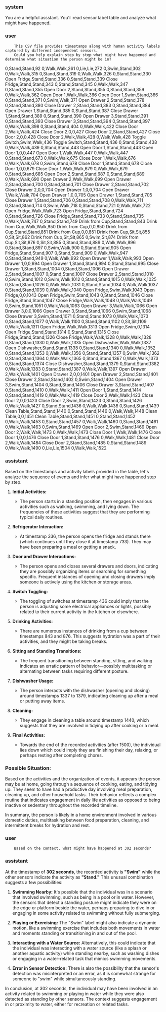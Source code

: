 ### system
You are a helpful assstant. You'll read sensor label table and analyze what might have happened.
### user

        This CSV file provides timestamps along with human activity labels captured by different independent sensors.
        Could you help explain step by step what might have happened and determine what situation the person might be in?
    
0,Stand,Stand,92
0,Walk,Walk,261
0,Lie,Lie,272
0,Swim,Stand,302
0,Walk,Walk,315
0,Stand,Stand,319
0,Walk,Walk,326
0,Stand,Stand,330
Open Fridge,Stand,Stand,336
0,Stand,Stand,339
Close Fridge,Stand,Stand,343
0,Stand,Stand,345
0,Walk,Walk,347
0,Stand,Stand,355
Open Door 2,Stand,Stand,355
0,Stand,Stand,359
0,Walk,Walk,362
Open Door 1,Walk,Walk,366
Open Door 1,Swim,Stand,366
0,Stand,Stand,371
0,Swim,Walk,371
Open Drawer 2,Stand,Stand,378
0,Stand,Stand,380
Close Drawer 2,Stand,Stand,383
0,Stand,Stand,384
Open Drawer 1,Stand,Stand,385
0,Stand,Stand,387
Close Drawer 1,Stand,Stand,389
0,Stand,Stand,390
Open Drawer 3,Stand,Stand,391
0,Stand,Stand,393
Close Drawer 3,Stand,Stand,394
0,Stand,Stand,397
0,Walk,Walk,398
0,Stand,Stand,404
0,Walk,Walk,422
Close Door 2,Walk,Walk,424
Close Door 2,0,0,427
Close Door 2,Stand,Stand,427
Close Door 2,0,0,428
Close Door 2,Walk,Walk,428
0,Walk,Walk,428
Toggle Switch,Swim,Walk,436
Toggle Switch,Stand,Stand,436
0,Stand,Stand,438
0,Walk,Walk,439
0,Stand,Stand,443
Open Door 1,Stand,Stand,443
Open Door 1,0,0,447
Open Door 1,Walk,Walk,447
0,Walk,Walk,447
0,Stand,Stand,673
0,Walk,Walk,675
Close Door 1,Walk,Walk,676
0,Walk,Walk,678
0,Swim,Stand,678
Close Door 1,Stand,Stand,678
Close Door 1,0,0,679
Close Door 1,Walk,Walk,679
0,Walk,Walk,679
0,Stand,Stand,685
Open Door 2,Stand,Stand,687
0,Stand,Stand,689
0,Walk,Walk,690
Open Drawer 2,Walk,Walk,699
Open Drawer 2,Stand,Stand,700
0,Stand,Stand,701
Close Drawer 2,Stand,Stand,702
Close Drawer 2,0,0,704
Open Drawer 1,0,0,704
Open Drawer 1,Walk,Walk,704
Open Drawer 1,0,0,705
Open Drawer 1,Stand,Stand,705
Close Drawer 1,Stand,Stand,706
0,Stand,Stand,708
0,Walk,Walk,711
0,Stand,Stand,714
0,Swim,Walk,718
0,Stand,Stand,721
0,Walk,Walk,722
Open Fridge,Walk,Walk,723
Open Fridge,Stand,Stand,724
0,Stand,Stand,726
Close Fridge,Stand,Stand,733
0,Stand,Stand,735
0,Walk,Walk,747
0,Stand,Stand,749
Drink from Cup,Stand,Stand,843
Drink from Cup,Walk,Walk,850
Drink from Cup,0,0,850
Drink from Cup,Stand,Stand,851
Drink from Cup,0,0,851
Drink from Cup,Sit,Sit,855
0,Sit,Sit,862
Drink from Cup,Sit,Sit,865
0,Swim,Sit,874
Drink from Cup,Sit,Sit,876
0,Sit,Sit,885
0,Stand,Stand,889
0,Walk,Walk,896
0,Stand,Stand,897
0,Swim,Walk,900
0,Stand,Stand,905
Open Fridge,Stand,Stand,907
0,Stand,Stand,909
0,Walk,Walk,947
0,Stand,Stand,949
0,Walk,Walk,992
Open Drawer 1,Walk,Walk,993
Open Drawer 1,0,0,994
Open Drawer 1,Stand,Stand,994
0,Stand,Stand,995
Close Drawer 1,Stand,Stand,1004
0,Stand,Stand,1006
Open Drawer 2,Stand,Stand,1007
0,Stand,Stand,1007
Close Drawer 2,Stand,Stand,1010
0,Swim,Stand,1012
0,Swim,Walk,1012
0,Stand,Stand,1015
0,Walk,Walk,1025
0,Stand,Stand,1026
0,Walk,Walk,1031
0,Stand,Stand,1034
0,Walk,Walk,1037
0,Stand,Stand,1039
0,Walk,Walk,1040
Open Fridge,Swim,Walk,1043
Open Fridge,0,0,1043
Open Fridge,Swim,Stand,1043
0,Stand,Stand,1046
Close Fridge,Stand,Stand,1047
Close Fridge,Walk,Walk,1048
0,Walk,Walk,1049
0,Swim,Stand,1051
0,Walk,Walk,1063
Open Drawer 3,Walk,Walk,1066
Open Drawer 3,0,0,1066
Open Drawer 3,Stand,Stand,1066
0,Swim,Stand,1068
Close Drawer 3,Swim,Stand,1071
0,Stand,Stand,1073
0,Walk,Walk,1073
0,Stand,Stand,1077
0,Walk,Walk,1100
0,Stand,Stand,1102
0,Sit,Sit,1109
0,Walk,Walk,1311
Open Fridge,Walk,Walk,1313
Open Fridge,Swim,0,1314
Open Fridge,Stand,Stand,1314
0,Stand,Stand,1315
Close Fridge,Stand,Stand,1326
Close Fridge,Walk,Walk,1328
0,Walk,Walk,1328
0,Stand,Stand,1330
0,Walk,Walk,1335
Open Dishwasher,Walk,Walk,1337
Open Dishwasher,Stand,Stand,1338
0,Stand,Stand,1340
0,Walk,Walk,1352
0,Stand,Stand,1353
0,Walk,Walk,1356
0,Stand,Stand,1357
0,Swim,Walk,1362
0,Stand,Stand,1364
0,Walk,Walk,1365
0,Stand,Stand,1367
0,Walk,Walk,1373
0,Stand,Stand,1374
Close Dishwasher,Stand,Stand,1379
0,Stand,Stand,1382
0,Walk,Walk,1383
0,Stand,Stand,1387
0,Walk,Walk,1397
Open Drawer 2,Walk,Walk,1401
Open Drawer 2,0,0,1401
Open Drawer 2,Stand,Stand,1401
Close Drawer 2,Stand,Stand,1402
0,Swim,Stand,1404
Open Drawer 3,Swim,Stand,1404
0,Stand,Stand,1406
Close Drawer 3,Stand,Stand,1407
0,Stand,Stand,1410
0,Walk,Walk,1411
Open Door 1,Stand,Stand,1414
0,Stand,Stand,1419
0,Walk,Walk,1419
Close Door 2,Walk,Walk,1423
Close Door 2,0,0,1423
Close Door 2,Swim,Stand,1423
0,Stand,Stand,1426
0,Walk,Walk,1427
0,Stand,Stand,1436
0,Walk,Walk,1438
0,Stand,Stand,1439
Clean Table,Stand,Stand,1440
0,Stand,Stand,1446
0,Walk,Walk,1448
Clean Table,0,0,1451
Clean Table,Stand,Stand,1451
0,Stand,Stand,1452
0,Walk,Walk,1453
0,Stand,Stand,1457
0,Walk,Walk,1460
0,Stand,Stand,1461
0,Walk,Walk,1463
0,Swim,Stand,1469
Open Door 2,Swim,Stand,1469
Open Door 2,Walk,Walk,1473
0,Walk,Walk,1473
Close Door 1,Walk,Walk,1476
Close Door 1,0,0,1476
Close Door 1,Stand,Stand,1476
0,Walk,Walk,1481
Close Door 2,Walk,Walk,1484
Close Door 2,Stand,Stand,1485
0,Stand,Stand,1489
0,Walk,Walk,1490
0,Lie,Lie,1504
0,Walk,Walk,1522

### assistant
Based on the timestamps and activity labels provided in the table, let's analyze the sequence of events and infer what might have happened step by step.

1. **Initial Activities:**
   - The person starts in a standing position, then engages in various activities such as walking, swimming, and lying down. The frequencies of these activities suggest that they are performing typical daily routines.

2. **Refrigerator Interaction:**
   - At timestamp 336, the person opens the fridge and stands there (which continues until they close it at timestamp 733). They may have been preparing a meal or getting a snack.

3. **Door and Drawer Interactions:**
   - The person opens and closes several drawers and doors, indicating they are possibly organizing items or searching for something specific. Frequent instances of opening and closing drawers imply someone is actively using the kitchen or storage areas.

4. **Switch Toggling:**
   - The toggling of switches at timestamp 436 could imply that the person is adjusting some electrical appliances or lights, possibly related to their current activity in the kitchen or elsewhere.

5. **Drinking Activities:**
   - There are numerous instances of drinking from a cup between timestamps 843 and 876. This suggests hydration was a part of their activities, and they might be taking breaks.

6. **Sitting and Standing Transitions:**
   - The frequent transitioning between standing, sitting, and walking indicates an erratic pattern of behavior—possibly multitasking or alternating between tasks requiring different posture.

7. **Dishwasher Usage:**
   - The person interacts with the dishwasher (opening and closing) around timestamps 1337 to 1379, indicating cleaning up after a meal or putting away items.

8. **Cleaning:**
   - They engage in cleaning a table around timestamp 1440, which suggests that they are involved in tidying up after cooking or a meal.

9. **Final Activities:**
   - Towards the end of the recorded activities (after 1500), the individual lies down which could imply they are finishing their day, relaxing, or perhaps resting after completing chores.

### **Possible Situation:**
Based on the activities and the organization of events, it appears the person may be at home, going through a sequence of cooking, eating, and tidying up. They seem to have had a productive day involving meal preparation, cleaning up, and other household tasks. Their behavior reflects a complex routine that indicates engagement in daily life activities as opposed to being inactive or sedentary throughout the recorded timeline. 

In summary, the person is likely in a home environment involved in various domestic duties, multitasking between food preparation, cleaning, and intermittent breaks for hydration and rest.
### user

        Based on the context, what might have happened at 302 seconds?
    
### assistant
At the timestamp of **302 seconds**, the recorded activity is **"Swim"** while the other sensors indicate the activity as **"Stand."** This unusual combination suggests a few possibilities:

1. **Swimming Nearby:** It's possible that the individual was in a scenario that involved swimming, such as being in a pool or in water. However, the sensors that detect a standing posture might indicate they were on the edge or platform beside the water, perhaps preparing to dive in or engaging in some activity related to swimming without fully submerging.

2. **Playing or Exercising:** The "Swim" label might also indicate a dynamic motion, like a swimming exercise that includes both movements in water and moments standing or transitioning in and out of the pool.

3. **Interacting with a Water Source:** Alternatively, this could indicate that the individual was interacting with a water source (like a splash or another aquatic activity) while standing nearby, such as washing dishes or engaging in a water-related task that mimics swimming movements.

4. **Error in Sensor Detection:** There is also the possibility that the sensor's detection was misinterpreted or an error, as it is somewhat strange for someone to "swim" while simultaneously standing. 

In conclusion, at 302 seconds, the individual may have been involved in an activity related to swimming or playing in water while they were also detected as standing by other sensors. The context suggests engagement in or proximity to water, either for recreation or related tasks.
